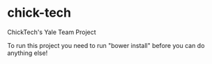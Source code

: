 # chick-tech
ChickTech's Yale Team Project

To run this project you need to run "bower install" before you can do anything else! 

